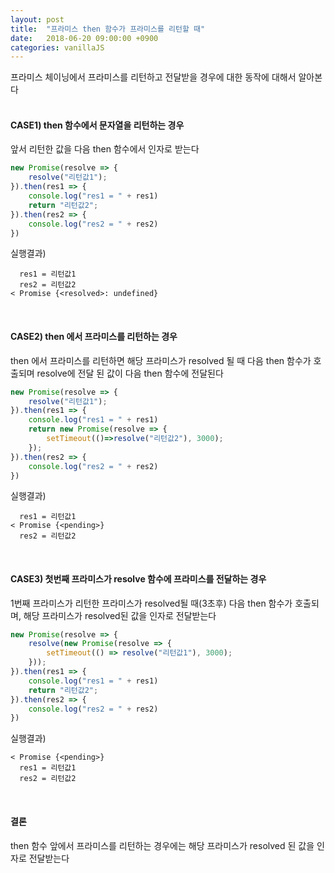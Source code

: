 ```yaml
---
layout: post
title:  "프라미스 then 함수가 프라미스를 리턴할 때"
date:   2018-06-20 09:00:00 +0900
categories: vanillaJS
---
```

프라미스 체이닝에서 프라미스를 리턴하고 전달받을 경우에 대한 동작에 대해서 알아본다
<br>
<br>

#### CASE1) then 함수에서 문자열을 리턴하는 경우
앞서 리턴한 값을 다음 then 함수에서 인자로 받는다
```javascript
new Promise(resolve => {
    resolve("리턴값1");
}).then(res1 => {
    console.log("res1 = " + res1)
    return "리턴값2";
}).then(res2 => {
    console.log("res2 = " + res2)
})
```
실행결과)
```
  res1 = 리턴값1
  res2 = 리턴값2
< Promise {<resolved>: undefined}
```
<br>

#### CASE2) then 에서 프라미스를 리턴하는 경우
then 에서 프라미스를 리턴하면 해당 프라미스가 resolved 될 때 다음 then 함수가 호출되며 resolve에 전달 된 값이 다음 then 함수에 전달된다
```javascript
new Promise(resolve => {
    resolve("리턴값1");
}).then(res1 => {
    console.log("res1 = " + res1)
    return new Promise(resolve => {
        setTimeout(()=>resolve("리턴값2"), 3000);
    });
}).then(res2 => {
    console.log("res2 = " + res2)
})
```
실행결과)
```
  res1 = 리턴값1
< Promise {<pending>}
  res2 = 리턴값2
```

<br>

#### CASE3) 첫번째 프라미스가 resolve 함수에 프라미스를 전달하는 경우
1번째 프라미스가 리턴한 프라미스가 resolved될 때(3초후) 다음 then 함수가 호출되며, 해당 프라미스가 resolved된 값을 인자로 전달받는다
```javascript
new Promise(resolve => {
    resolve(new Promise(resolve => {
        setTimeout(() => resolve("리턴값1"), 3000);
    }));
}).then(res1 => {
    console.log("res1 = " + res1)
    return "리턴값2";
}).then(res2 => {
    console.log("res2 = " + res2)
})
```
실행결과)
```
< Promise {<pending>}
  res1 = 리턴값1
  res2 = 리턴값2
```

<br>

#### 결론
then 함수 앞에서 프라미스를 리턴하는 경우에는 해당 프라미스가 resolved 된 값을 인자로 전달받는다